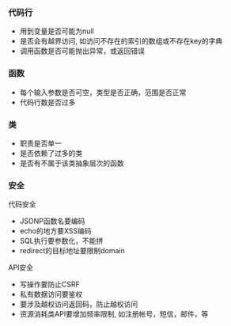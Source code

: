 ### 代码行 

- 用到变量是否可能为null
- 是否会有越界访问, 如访问不存在的索引的数组或不存在key的字典
- 调用函数是否可能抛出异常，或返回错误

### 函数

- 每个输入参数是否可空，类型是否正确，范围是否正常
- 代码行数是否过多

### 类

- 职责是否单一
- 是否依赖了过多的类
- 是否有不属于该类抽象层次的函数

### 安全

代码安全

- JSONP函数名要编码
- echo的地方要XSS编码
- SQL执行要参数化，不能拼
- redirect的目标地址要限制domain

API安全

- 写操作要防止CSRF
- 私有数据访问要鉴权
- 要涉及越权访问返回码，防止越权访问
- 资源消耗类API要增加频率限制, 如注册帐号，短信，邮件，等 
